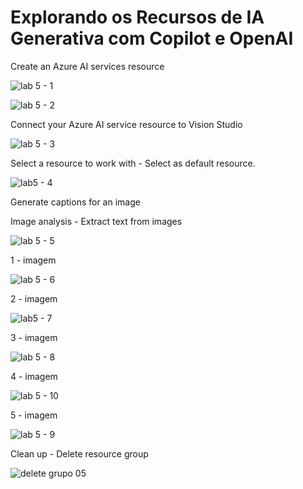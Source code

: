 # Explorando os Recursos de IA Generativa com Copilot e OpenAI

Create an Azure AI services resource

![lab 5 - 1](https://github.com/lsantos1820/-Explorando-os-Recursos-de-IA-Generativa-com-Copilot-e-OpenAI/assets/75084857/8ad10b51-8abb-4be8-bce5-744e5c5e12c2)

![lab 5 - 2](https://github.com/lsantos1820/-Explorando-os-Recursos-de-IA-Generativa-com-Copilot-e-OpenAI/assets/75084857/1c0799d7-f4cb-42ed-b1e4-a316616f145e)


Connect your Azure AI service resource to Vision Studio

![lab 5 - 3](https://github.com/lsantos1820/-Explorando-os-Recursos-de-IA-Generativa-com-Copilot-e-OpenAI/assets/75084857/958c4840-cbfe-4896-85f2-7ff72954741b)

Select a resource to work with - Select as default resource.

![lab5 - 4](https://github.com/lsantos1820/-Explorando-os-Recursos-de-IA-Generativa-com-Copilot-e-OpenAI/assets/75084857/ef5a6a88-c1f5-4912-93bb-3c4face4c42c)

Generate captions for an image

Image analysis - Extract text from images

![lab 5 - 5](https://github.com/lsantos1820/-Explorando-os-Recursos-de-IA-Generativa-com-Copilot-e-OpenAI/assets/75084857/b00951d0-ac91-44f1-af6c-048701a1450f)

1 - imagem

![lab 5 - 6](https://github.com/lsantos1820/-Explorando-os-Recursos-de-IA-Generativa-com-Copilot-e-OpenAI/assets/75084857/c4499fdc-c604-4315-afc9-770ef6850ca0)

2 - imagem

![lab5 - 7](https://github.com/lsantos1820/-Explorando-os-Recursos-de-IA-Generativa-com-Copilot-e-OpenAI/assets/75084857/2ec21d23-4673-4118-9ca0-0fc6e94d1061)

3 - imagem

![lab 5 - 8](https://github.com/lsantos1820/-Explorando-os-Recursos-de-IA-Generativa-com-Copilot-e-OpenAI/assets/75084857/6a82b2d0-7b0c-4537-9e4c-826a11c6ce71)

4 - imagem

![lab 5 - 10](https://github.com/lsantos1820/-Explorando-os-Recursos-de-IA-Generativa-com-Copilot-e-OpenAI/assets/75084857/b0606a6e-0618-4113-8c16-5431916e7f6d)

5 - imagem

![lab 5 - 9](https://github.com/lsantos1820/-Explorando-os-Recursos-de-IA-Generativa-com-Copilot-e-OpenAI/assets/75084857/b78758b7-98ae-43bc-9653-24a23c931f74)


Clean up - Delete resource group 

![delete grupo 05](https://github.com/lsantos1820/-Explorando-os-Recursos-de-IA-Generativa-com-Copilot-e-OpenAI/assets/75084857/0d18775d-7d54-4b04-b2c1-e56a0ba3568b)

